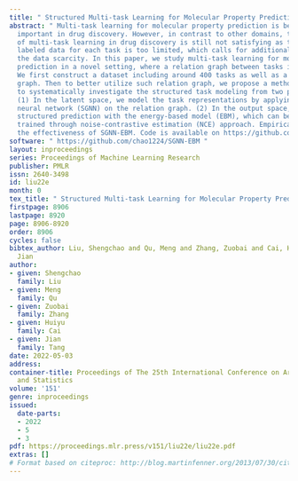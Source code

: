 ```yaml
---
title: " Structured Multi-task Learning for Molecular Property Prediction "
abstract: " Multi-task learning for molecular property prediction is becoming increasingly
  important in drug discovery. However, in contrast to other domains, the performance
  of multi-task learning in drug discovery is still not satisfying as the number of
  labeled data for each task is too limited, which calls for additional data to complement
  the data scarcity. In this paper, we study multi-task learning for molecular property
  prediction in a novel setting, where a relation graph between tasks is available.
  We first construct a dataset including around 400 tasks as well as a task relation
  graph. Then to better utilize such relation graph, we propose a method called SGNN-EBM
  to systematically investigate the structured task modeling from two perspectives.
  (1) In the latent space, we model the task representations by applying a state graph
  neural network (SGNN) on the relation graph. (2) In the output space, we employ
  structured prediction with the energy-based model (EBM), which can be efficiently
  trained through noise-contrastive estimation (NCE) approach. Empirical results justify
  the effectiveness of SGNN-EBM. Code is available on https://github.com/chao1224/SGNN-EBM. "
software: " https://github.com/chao1224/SGNN-EBM "
layout: inproceedings
series: Proceedings of Machine Learning Research
publisher: PMLR
issn: 2640-3498
id: liu22e
month: 0
tex_title: " Structured Multi-task Learning for Molecular Property Prediction "
firstpage: 8906
lastpage: 8920
page: 8906-8920
order: 8906
cycles: false
bibtex_author: Liu, Shengchao and Qu, Meng and Zhang, Zuobai and Cai, Huiyu and Tang,
  Jian
author:
- given: Shengchao
  family: Liu
- given: Meng
  family: Qu
- given: Zuobai
  family: Zhang
- given: Huiyu
  family: Cai
- given: Jian
  family: Tang
date: 2022-05-03
address:
container-title: Proceedings of The 25th International Conference on Artificial Intelligence
  and Statistics
volume: '151'
genre: inproceedings
issued:
  date-parts:
  - 2022
  - 5
  - 3
pdf: https://proceedings.mlr.press/v151/liu22e/liu22e.pdf
extras: []
# Format based on citeproc: http://blog.martinfenner.org/2013/07/30/citeproc-yaml-for-bibliographies/
---
```

